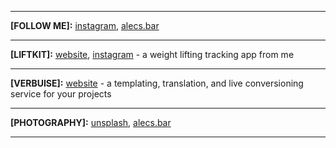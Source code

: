 <hr>

__[FOLLOW ME]:__ [instagram](https://instagram.com/txtjude), [alecs.bar](https://alecs.bar)

<hr>

__[LIFTKIT]:__ [website](https://liftkit.app), [instagram](https://instagram.com/LiftKitApp) - a weight lifting tracking app from me<br>

<hr>

__[VERBUISE]:__ [website](https://verbuise.com) - a templating, translation, and live conversioning service for your projects<br>

<hr>

__[PHOTOGRAPHY]:__ [unsplash](https://unsplash.com/alechash), [alecs.bar](https://alecs.bar)

<hr>
